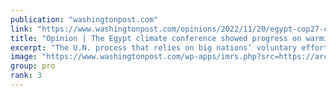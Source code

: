 ```yaml
---
publication: "washingtonpost.com"
link: "https://www.washingtonpost.com/opinions/2022/11/20/egypt-cop27-climate-conference-emissions-progress/"
title: "Opinion | The Egypt climate conference showed progress on warming is in jeopardy"
excerpt: "The U.N. process that relies on big nations’ voluntary efforts still represents the world’s best chance to limit climate devastation."
image: "https://www.washingtonpost.com/wp-apps/imrs.php?src=https://arc-anglerfish-washpost-prod-washpost.s3.amazonaws.com/public/3BGJSD5P43SEFXXE2ZEHZZTHSQ.jpg&w=1440"
group: pro
rank: 3
---
```

